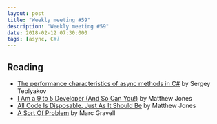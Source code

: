 ```yaml
---
layout: post
title: "Weekly meeting #59"
description: "Weekly meeting #59"
date: 2018-02-12 07:30:000
tags: [async, C#]
--- 
```

 
## Reading

* [The performance characteristics of async methods in C#](https://blogs.msdn.microsoft.com/seteplia/2018/01/25/the-performance-characteristics-of-async-methods/) by Sergey Teplyakov
* [I Am a 9 to 5 Developer (And So Can You!)](https://exceptionnotfound.net/i-am-a-9-to-5-developer-and-so-can-you/) by Matthew Jones
* [All Code Is Disposable, Just As It Should Be](https://exceptionnotfound.net/all-code-is-disposable-just-like-it-should-be/) by Matthew Jones
* [A Sort Of Problem](http://blog.marcgravell.com/2018/01/a-sort-of-problem.html) by Marc Gravell
